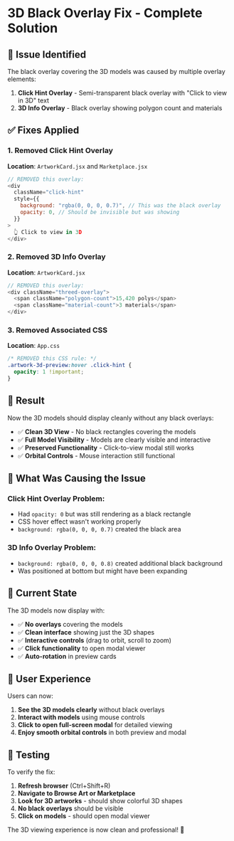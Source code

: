 # 3D Black Overlay Fix - Complete Solution

## 🎯 Issue Identified

The black overlay covering the 3D models was caused by multiple overlay elements:

1. **Click Hint Overlay** - Semi-transparent black overlay with "Click to view in 3D" text
2. **3D Info Overlay** - Black overlay showing polygon count and materials

## ✅ Fixes Applied

### 1. **Removed Click Hint Overlay**

**Location**: `ArtworkCard.jsx` and `Marketplace.jsx`

```javascript
// REMOVED this overlay:
<div
  className="click-hint"
  style={{
    background: "rgba(0, 0, 0, 0.7)", // This was the black overlay
    opacity: 0, // Should be invisible but was showing
  }}
>
  👆 Click to view in 3D
</div>
```

### 2. **Removed 3D Info Overlay**

**Location**: `ArtworkCard.jsx`

```javascript
// REMOVED this overlay:
<div className="threed-overlay">
  <span className="polygon-count">15,420 polys</span>
  <span className="material-count">3 materials</span>
</div>
```

### 3. **Removed Associated CSS**

**Location**: `App.css`

```css
/* REMOVED this CSS rule: */
.artwork-3d-preview:hover .click-hint {
  opacity: 1 !important;
}
```

## 🎨 Result

Now the 3D models should display cleanly without any black overlays:

- ✅ **Clean 3D View** - No black rectangles covering the models
- ✅ **Full Model Visibility** - Models are clearly visible and interactive
- ✅ **Preserved Functionality** - Click-to-view modal still works
- ✅ **Orbital Controls** - Mouse interaction still functional

## 🔧 What Was Causing the Issue

### Click Hint Overlay Problem:

- Had `opacity: 0` but was still rendering as a black rectangle
- CSS hover effect wasn't working properly
- `background: rgba(0, 0, 0, 0.7)` created the black area

### 3D Info Overlay Problem:

- `background: rgba(0, 0, 0, 0.8)` created additional black background
- Was positioned at bottom but might have been expanding

## 🎯 Current State

The 3D models now display with:

- ✅ **No overlays** covering the models
- ✅ **Clean interface** showing just the 3D shapes
- ✅ **Interactive controls** (drag to orbit, scroll to zoom)
- ✅ **Click functionality** to open modal viewer
- ✅ **Auto-rotation** in preview cards

## 🚀 User Experience

Users can now:

1. **See the 3D models clearly** without black overlays
2. **Interact with models** using mouse controls
3. **Click to open full-screen modal** for detailed viewing
4. **Enjoy smooth orbital controls** in both preview and modal

## 📱 Testing

To verify the fix:

1. **Refresh browser** (Ctrl+Shift+R)
2. **Navigate to Browse Art or Marketplace**
3. **Look for 3D artworks** - should show colorful 3D shapes
4. **No black overlays** should be visible
5. **Click on models** - should open modal viewer

The 3D viewing experience is now clean and professional! 🎉

